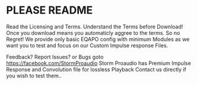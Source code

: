 # PLEASE README 
Read the Licensing and Terms. Understand the Terms before Download!
Once you download means you automaticly aggree to the terms. So no Regret!
We provide only basic EQAPO config with minimum Modules as we want you to test
and focus on our Custom Impulse response Files.

Feedback? Report Issues? or Bugs goto https://facebook.com/StormProaudio
Storm Proaudio has Premium Impulse Response and Convolution file for lossless Playback 
Contact us directly if you wish to test them..
